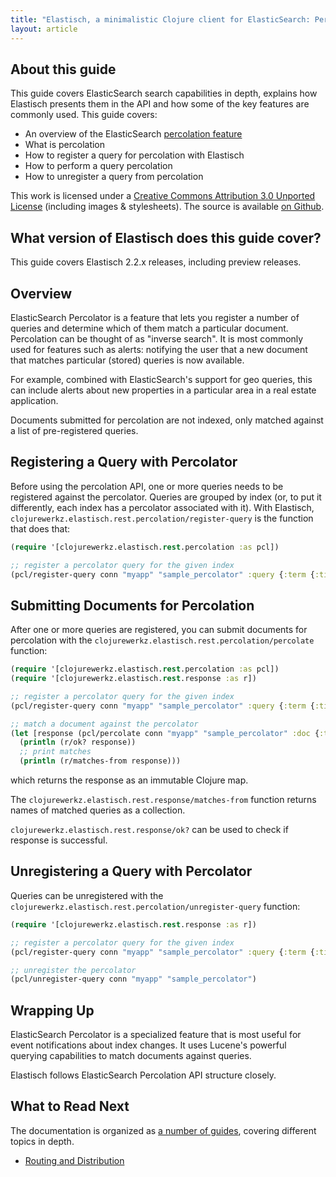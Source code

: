 ```yaml
---
title: "Elastisch, a minimalistic Clojure client for ElasticSearch: Percolation"
layout: article
---
```


## About this guide

This guide covers ElasticSearch search capabilities in depth, explains
how Elastisch presents them in the API and how some of the key
features are commonly used. This guide covers:

 * An overview of the ElasticSearch [percolation feature](http://www.elasticsearch.org/guide/en/elasticsearch/reference/current/search-percolate.html)
 * What is percolation
 * How to register a query for percolation with Elastisch
 * How to perform a query percolation
 * How to unregister a query from percolation

This work is licensed under a <a rel="license"
href="http://creativecommons.org/licenses/by/3.0/">Creative Commons
Attribution 3.0 Unported License</a> (including images &
stylesheets). The source is available [on
Github](https://github.com/clojurewerkz/elastisch.docs).



## What version of Elastisch does this guide cover?

This guide covers Elastisch 2.2.x releases, including preview releases.



## Overview

ElasticSearch Percolator is a feature that lets you register a number
of queries and determine which of them match a particular
document. Percolation can be thought of as "inverse search". It is
most commonly used for features such as alerts: notifying the user
that a new document that matches particular (stored) queries is now
available.

For example, combined with ElasticSearch's support for geo queries,
this can include alerts about new properties in a particular area in a
real estate application.

Documents submitted for percolation are not indexed, only matched
against a list of pre-registered queries.


## Registering a Query with Percolator

Before using the percolation API, one or more queries needs to be
registered against the percolator. Queries are grouped by index (or,
to put it differently, each index has a percolator associated with
it). With Elastisch,
`clojurewerkz.elastisch.rest.percolation/register-query` is the
function that does that:

``` clojure
(require '[clojurewerkz.elastisch.rest.percolation :as pcl])

;; register a percolator query for the given index
(pcl/register-query conn "myapp" "sample_percolator" :query {:term {:title "search"}})
```


## Submitting Documents for Percolation

After one or more queries are registered, you can submit documents for
percolation with the `clojurewerkz.elastisch.rest.percolation/percolate` function:

``` clojure
(require '[clojurewerkz.elastisch.rest.percolation :as pcl])
(require '[clojurewerkz.elastisch.rest.response :as r])

;; register a percolator query for the given index
(pcl/register-query conn "myapp" "sample_percolator" :query {:term {:title "search"}})

;; match a document against the percolator
(let [response (pcl/percolate conn "myapp" "sample_percolator" :doc {:title "You know, for search"})]
  (println (r/ok? response))
  ;; print matches
  (println (r/matches-from response)))
```

which returns the response as an immutable Clojure map.

The `clojurewerkz.elastisch.rest.response/matches-from` function
returns names of matched queries as a collection.

`clojurewerkz.elastisch.rest.response/ok?` can be used to check if
response is successful.


## Unregistering a Query with Percolator

Queries can be unregistered with the
`clojurewerkz.elastisch.rest.percolation/unregister-query` function:

``` clojure
(require '[clojurewerkz.elastisch.rest.response :as r])

;; register a percolator query for the given index
(pcl/register-query conn "myapp" "sample_percolator" :query {:term {:title "search"}})

;; unregister the percolator
(pcl/unregister-query conn "myapp" "sample_percolator")
```


## Wrapping Up

ElasticSearch Percolator is a specialized feature that is most useful
for event notifications about index changes. It uses Lucene's powerful
querying capabilities to match documents against queries.

Elastisch follows ElasticSearch Percolation API structure closely.


## What to Read Next

The documentation is organized as [a number of
guides](/articles/guides.html), covering different topics in depth.

 * [Routing and Distribution](/articles/distribution.html)

